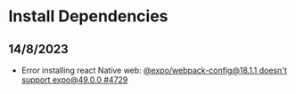 # Install Dependencies
## 14/8/2023
- Error installing react Native web: [@expo/webpack-config@18.1.1 doesn't support expo@49.0.0 #4729](https://github.com/expo/expo-cli/issues/4729)

